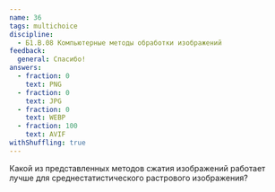 ```yaml
---
name: 36
tags: multichoice
discipline:
  - Б1.В.08 Компьютерные методы обработки изображений
feedback:
  general: Спасибо!
answers:
  - fraction: 0
    text: PNG
  - fraction: 0
    text: JPG
  - fraction: 0
    text: WEBP
  - fraction: 100
    text: AVIF
withShuffling: true
---
```


Какой из представленных методов сжатия изображений работает лучше для среднестатистического растрового изображения?